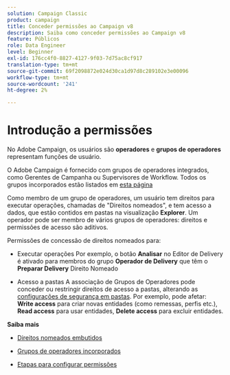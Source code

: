 ```yaml
---
solution: Campaign Classic
product: campaign
title: Conceder permissões ao Campaign v8
description: Saiba como conceder permissões ao Campaign v8
feature: Públicos
role: Data Engineer
level: Beginner
exl-id: 176cc4f0-8827-4127-9f03-7d75ac8cf917
translation-type: tm+mt
source-git-commit: 69f2098872e024d30ca1d97d8c289102e3e00096
workflow-type: tm+mt
source-wordcount: '241'
ht-degree: 2%

---
```


# Introdução a permissões

No Adobe Campaign, os usuários são **operadores** e **grupos de operadores** representam funções de usuário.

O Adobe Campaign é fornecido com grupos de operadores integrados, como Gerentes de Campanha ou Supervisores de Workflow. Todos os grupos incorporados estão listados em [esta página](https://experienceleague.adobe.com/docs/campaign-classic/using/getting-started/permissions/access-management-groups.html?lang=en#default-groups)

Como membro de um grupo de operadores, um usuário tem direitos para executar operações, chamadas de &quot;Direitos nomeados&quot;, e tem acesso a dados, que estão contidos em pastas na visualização **Explorer**. Um operador pode ser membro de vários grupos de operadores: direitos e permissões de acesso são aditivos.

Permissões de concessão de direitos nomeados para:

* Executar operações
Por exemplo, o botão **Analisar** no Editor de Delivery é ativado para membros do grupo **Operador de Delivery** que têm o **Preparar Delivery** Direito Nomeado

* Acesso a pastas
A associação de Grupos de Operadores pode conceder ou restringir direitos de acesso a pastas, alterando as [configurações de segurança em pastas](https://experienceleague.adobe.com/docs/campaign-classic/using/getting-started/permissions/access-management-folders.html?lang=en#permissions-on-a-folder). Por exemplo, pode afetar: **Write access** para criar novas entidades (como remessas, perfis etc.), **Read access** para usar entidades, **Delete access** para excluir entidades.

**Saiba mais**

* [Direitos nomeados embutidos](https://experienceleague.adobe.com/docs/campaign-classic/using/getting-started/permissions/access-management-named-rights.html)

* [Grupos de operadores incorporados](https://experienceleague.adobe.com/docs/campaign-classic/using/getting-started/permissions/access-management-groups.html?lang=en#default-groups)

* [Etapas para configurar permissões](https://experienceleague.adobe.com/docs/campaign-classic/using/getting-started/permissions/access-management.html)

